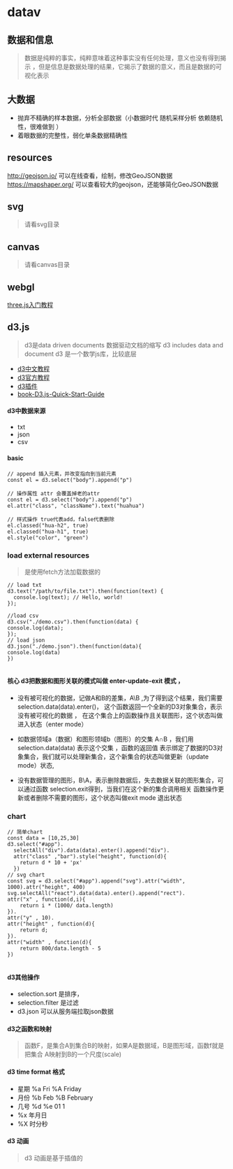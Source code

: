 # datav  

## 数据和信息
> 数据是纯粹的事实，纯粹意味着这种事实没有任何处理，意义也没有得到揭示
，但是信息是数据处理的结果，它揭示了数据的意义，而且是数据的可视化表示 

## 大数据 
- 抛弃不精确的样本数据，分析全部数据（小数据时代 随机采样分析 依赖随机性，很难做到 ）
- 着眼数据的完整性，弱化单条数据精确性 

## resources 
http://geojson.io/    可以在线查看，绘制，修改GeoJSON数据
https://mapshaper.org/ 可以查看较大的geojson，还能够简化GeoJSON数据


## svg 
> 请看svg目录 


## canvas 
> 请看canvas目录 


## webgl 
[three.js入门教程](http://www.hewebgl.com/article/articledir/1)




## d3.js 
> d3是data driven documents 数据驱动文档的缩写
> d3 includes data and document 
> d3 是一个数学js库，比较底层 
- [d3中文教程](https://blog.csdn.net/qq_34414916/article/details/80026029)
- [d3官方教程](https://github.com/d3/d3/wiki/tutorials)
- [d3插件](https://github.com/d3/d3-plugins)
- [book-D3.js-Quick-Start-Guide](https://github.com/PacktPublishing/D3.js-Quick-Start-Guide)
#### d3中数据来源 
- txt
- json
- csv 


#### basic 
```
// append 插入元素，并改变指向到当前元素 
const el = d3.select("body").append("p")

// 操作属性 attr 会覆盖掉老的attr 
const el = d3.select("body").append("p")
el.attr("class", "className").text("huahua")

// 样式操作 true代表add，false代表删除 
el.classed("hua-h2", true)
el.classed("hua-h1", true)
el.style("color", "green")

```

### load external resources 
> 是使用fetch方法加载数据的 
```
// load txt 
d3.text("/path/to/file.txt").then(function(text) {
  console.log(text); // Hello, world!
});

//load csv
d3.csv("./demo.csv").then(function(data) {
console.log(data);
});
// load json 
d3.json("./demo.json").then(function(data){
console.log(data)
})
  

```

#### 核心 d3把数据和图形关联的模式叫做 enter-update-exit 模式 ，

- 没有被可视化的数据，记做A和B的差集，A\B ,为了得到这个结果，我们需要selection.data(data).enter()，
这个函数返回一个全新的D3对象集合，表示没有被可视化的数据 ，
在这个集合上的函数操作且关联图形，这个状态叫做 进入状态（enter mode）

- 如数据领域a（数据）和图形领域b（图形）的交集 A∩B ，我们用selection.data(data) 表示这个交集 ，函数的返回值
表示绑定了数据的D3对象集合，我们就可以处理新集合，这个新集合的状态叫做更新（update mode）状态,


- 没有数据管理的图形，B\A，表示删除数据后，失去数据关联的图形集合，可以通过函数 selection.exit得到，当我们在这个新的集合调用相关
函数操作更新或者删除不需要的图形，这个状态叫做exit mode 退出状态 

### chart
```
// 简单chart 
const data = [10,25,30]
d3.select("#app").
  selectAll("div").data(data).enter().append("div").
  attr("class" ,"bar").style("height", function(d){
    return d * 10 + 'px'
  })
// svg chart 
const svg = d3.select("#app").append("svg").attr("width", 1000).attr("height", 400)
svg.selectAll("react").data(data).enter().append("rect").
attr("x" , function(d,i){
    return i * (1000/ data.length)
}).
attr("y" , 10).
attr("height" , function(d){
    return d;
}).
attr("width" , function(d){
    return 800/data.length - 5
})


```



#### d3其他操作
- selection.sort 是排序，
- selection.filter 是过滤 
- d3.json 可以从服务端拉取json数据  

#### d3之函数和映射
> 函数F，是集合A到集合B的映射，如果A是数据域，B是图形域，函数f就是把集合
A映射到B的一个尺度(scale)

#### d3 time format 格式 
- 星期 %a Fri %A Friday
- 月份 %b Feb %B February
- 几号 %d %e 01 1 
- %x 年月日
- %X 时分秒 

#### d3 动画
> d3 动画是基于插值的 









